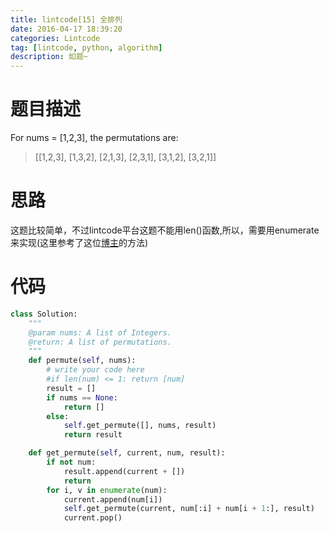 ```yaml
---
title: lintcode[15] 全排列
date: 2016-04-17 18:39:20
categories: Lintcode
tag: [lintcode, python, algorithm]
description: 如题~
---
```


# 题目描述
For nums = [1,2,3], the permutations are:
> [[1,2,3],
   [1,3,2],
   [2,1,3],
   [2,3,1],
   [3,1,2],
   [3,2,1]]

# 思路
这题比较简单，不过lintcode平台这题不能用len()函数,所以，需要用enumerate来实现(这里参考了这位[博主](http://blog.csdn.net/u013291394/article/details/50476076#comments)的方法)

# 代码
```python
class Solution:
    """
    @param nums: A list of Integers.
    @return: A list of permutations.
    """
    def permute(self, nums):
        # write your code here
        #if len(num) <= 1: return [num]
        result = []
        if nums == None:
            return []
        else:
            self.get_permute([], nums, result)
            return result

    def get_permute(self, current, num, result):
        if not num:
            result.append(current + [])
            return
        for i, v in enumerate(num):
            current.append(num[i])
            self.get_permute(current, num[:i] + num[i + 1:], result)
            current.pop()
```

    

